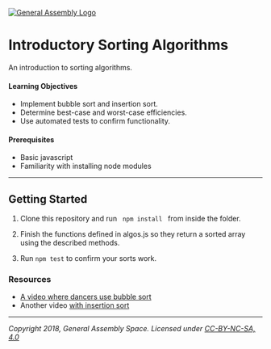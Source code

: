 [![General Assembly Logo](https://camo.githubusercontent.com/1a91b05b8f4d44b5bbfb83abac2b0996d8e26c92/687474703a2f2f692e696d6775722e636f6d2f6b6538555354712e706e67)](https://generalassemb.ly)

# Introductory Sorting Algorithms

An introduction to sorting algorithms.

#### Learning Objectives

- Implement bubble sort and insertion sort.
- Determine best-case and worst-case efficiencies.
- Use automated tests to confirm functionality.

#### Prerequisites

- Basic javascript
- Familiarity with installing node modules

---

## Getting Started

1. Clone this repository and run <code> npm install </code> from inside the folder.

1. Finish the functions defined in algos.js so they return a sorted array using the described methods.

1. Run <code>npm test</code> to confirm your sorts work.

### Resources

- [A video where dancers use bubble sort](https://www.youtube.com/watch?v=lyZQPjUT5B4)
- Another video [with insertion sort](https://www.youtube.com/watch?v=ROalU379l3U)

---

*Copyright 2018, General Assembly Space. Licensed under [CC-BY-NC-SA, 4.0](https://creativecommons.org/licenses/by-nc-sa/4.0/)*